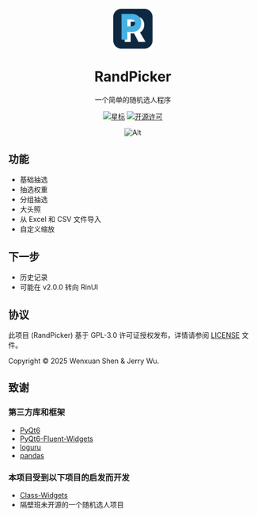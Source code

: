 <p align="center">
  <img width="16%" align="center" src="img/Logo.png" alt="logo">
</p>
  <h1 align="center">
  RandPicker
</h1>
<p align="center">
 一个简单的随机选人程序
</p>
<div align="center">

[![星标](https://img.shields.io/github/stars/xuanxuan1231/RandPicker?style=for-the-badge&color=orange&label=星标)](https://github.com/xuanxuan1231/RandPicker)
[![开源许可](https://img.shields.io/badge/license-GPLv3-blue.svg?label=开源许可证&style=for-the-badge)](https://github.com/xuanxuan1231/RandPicker?tab=GPL-3.0-1-ov-file)


![Alt](https://repobeats.axiom.co/api/embed/ff60ad27c90fd6c3b3cd25ec6b25816277fcd45e.svg "Repobeats analytics image")

</div>

## 功能
- 基础抽选
- 抽选权重
- 分组抽选
- 大头照
- 从 Excel 和 CSV 文件导入
- 自定义缩放

## 下一步
- 历史记录
- 可能在 v2.0.0 转向 RinUI

## 协议
此项目 (RandPicker) 基于 GPL-3.0 许可证授权发布，详情请参阅 [LICENSE](LICENSE) 文件。

Copyright © 2025 Wenxuan Shen & Jerry Wu.

## 致谢
### 第三方库和框架
- [PyQt6](https://pypi.org/project/PyQt6)  
- [PyQt6-Fluent-Widgets](https://pypi.org/project/PyQt6-Fluent-Widgets)  
- [loguru](https://pypi.org/project/loguru)  
- [pandas](https://pypi.org/project/pandas)  

### 本项目受到以下项目的启发而开发
- [Class-Widgets](https://github.com/Class-Widgets/Class-Widgets)
- 隔壁班未开源的一个随机选人项目
